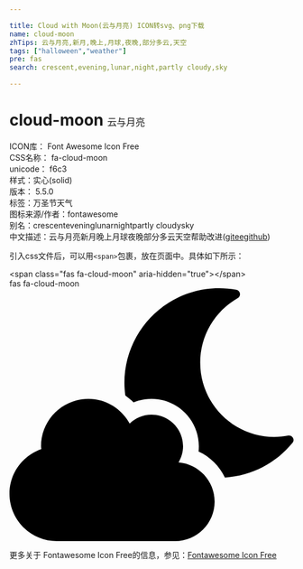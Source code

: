 ```yaml
---

title: Cloud with Moon(云与月亮) ICON转svg、png下载
name: cloud-moon
zhTips: 云与月亮,新月,晚上,月球,夜晚,部分多云,天空
tags: ["halloween","weather"]
pre: fas
search: crescent,evening,lunar,night,partly cloudy,sky

---
```


# cloud-moon  <small style="font-size: 60%;font-weight: 100">云与月亮</small>


<div class="detail-page">
<p>
<span>
ICON库：
<span class="badge-secondary badge">Font Awesome Icon Free</span> 
</span>
<br/>
<span>
CSS名称：
<span class="badge-secondary badge">fa-cloud-moon</span> 
</span>
<br/>
<span>
unicode：
<span class="badge-secondary badge">f6c3</span> 
<copy-btn content='f6c3' btn-title=""></copy-btn>
<copy-btn :content='String.fromCodePoint(parseInt("f6c3", 16))' btn-title="复制U"></copy-btn>
</span><br/><span>样式：<span class="badge-light badge">实心(solid)</span></span>
<br/>
<span>
版本：
<span class="badge-secondary badge">5.5.0</span> 
</span><br/><span>标签：<span class="badge-light badge"><router-link to="/tags/halloween.html">万圣节</router-link></span><span class="badge-light badge"><router-link to="/tags/weather.html">天气</router-link></span></span>
<br/>
<span>图标来源/作者：<span class="badge-light badge">fontawesome</span></span> 
<br/>
<span>别名：<span class="badge-light badge">crescent</span><span class="badge-light badge">evening</span><span class="badge-light badge">lunar</span><span class="badge-light badge">night</span><span class="badge-light badge">partly cloudy</span><span class="badge-light badge">sky</span></span><br/><span class="zh-detail">中文描述：<span class="badge-primary badge">云与月亮</span><span class="badge-primary badge">新月</span><span class="badge-primary badge">晚上</span><span class="badge-primary badge">月球</span><span class="badge-primary badge">夜晚</span><span class="badge-primary badge">部分多云</span><span class="badge-primary badge">天空</span><span class="help-link"><span>帮助改进</span>(<a href="https://gitee.com/liuwave/icon-helper/edit/master/json/fontawesome/solid/cloud-moon.json" target="_blank" rel="noopener noreferrer">gitee</a><a href="https://github.com/liuwave/icon-helper/edit/master/json/fontawesome/solid/cloud-moon.json" target="_blank" rel="noopener noreferrer">github</a></span>)</span><br/>
</p>
</div>
<div class="alert alert-dark">
  <i class="fas fa-cloud-moon fa-xs"></i>
  <i class="fas fa-cloud-moon fa-sm"></i>
  <i class="fas fa-cloud-moon fa-lg"></i>
  <i class="fas fa-cloud-moon fa-2x"></i>
  <i class="fas fa-cloud-moon fa-3x"></i>
  <i class="fas fa-cloud-moon fa-5x"></i>
  <i class="fas fa-cloud-moon fa-7x"></i>
</div>
<div>
  <p>引入css文件后，可以用<code>&lt;span&gt;</code>包裹，放在页面中。具体如下所示：    
  </p>
  <div class="alert alert-primary" style="font-size: 14px">
    &lt;span class="fas fa-cloud-moon" aria-hidden="true"&gt;&lt;/span&gt;
    <copy-btn content='<span class="fas fa-cloud-moon" aria-hidden="true"></span>'></copy-btn>
  </div>
  <div class="alert alert-secondary">
    <i class="fas fa-cloud-moon"
    style="font-size: 24px"
    aria-hidden="true"></i> fas fa-cloud-moon
    <copy-btn content="fas fa-cloud-moon" btn-title="复制图标名称"></copy-btn>
  </div>
</div>
<div id="svg" class="svg-wrap">
<svg xmlns="http://www.w3.org/2000/svg" viewBox="0 0 576 512"><path d="M342.8 352.7c5.7-9.6 9.2-20.7 9.2-32.7 0-35.3-28.7-64-64-64-17.2 0-32.8 6.9-44.3 17.9-16.3-29.6-47.5-49.9-83.7-49.9-53 0-96 43-96 96 0 2 .5 3.8.6 5.7C27.1 338.8 0 374.1 0 416c0 53 43 96 96 96h240c44.2 0 80-35.8 80-80 0-41.9-32.3-75.8-73.2-79.3zm222.5-54.3c-93.1 17.7-178.5-53.7-178.5-147.7 0-54.2 29-104 76.1-130.8 7.3-4.1 5.4-15.1-2.8-16.7C448.4 1.1 436.7 0 425 0 319.1 0 233.1 85.9 233.1 192c0 8.5.7 16.8 1.8 25 5.9 4.3 11.6 8.9 16.7 14.2 11.4-4.7 23.7-7.2 36.4-7.2 52.9 0 96 43.1 96 96 0 3.6-.2 7.2-.6 10.7 23.6 10.8 42.4 29.5 53.5 52.6 54.4-3.4 103.7-29.3 137.1-70.4 5.3-6.5-.5-16.1-8.7-14.5z"/></svg>
</div>
<detail full-name='fa-cloud-moon'></detail>
    
<div><p>更多关于  Fontawesome Icon Free的信息，参见：<a target="_blank" href="https://iconhelper.cn/fontawesome.html">Fontawesome Icon Free</a>
</p></div>
